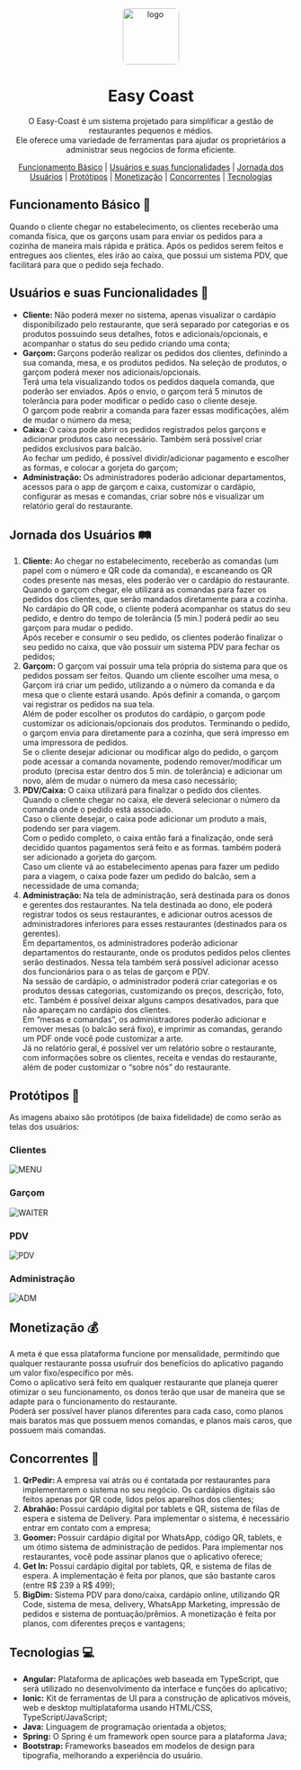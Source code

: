 <div align='center'>
  
  <img style="width:100px; border-radius: 0.5rem;" src="https://github.com/glaucotodesco/FATEC-Itu-AMS-ADS-ProjetoIntegrador-2024/assets/151096774/b5c45a19-d838-4c79-80f6-5675208cd47c" alt="logo">
</div>
<h1 align='center'>Easy Coast</h1>

<div align="center">

  O Easy-Coast é um sistema projetado para simplificar a gestão de restaurantes pequenos e médios. <br> 
  Ele oferece uma variedade de ferramentas para ajudar os proprietários a administrar seus negócios de forma eficiente.
  
</div>

<div align='center'>
  <a href='#funcionamento-básico-'>Funcionamento Básico</a> |
  <a href='#usuários-e-suas-funcionalidades-'>Usuários e suas funcionalidades</a> |
  <a href='#jornada-dos-usuários-'>Jornada dos Usuários</a> |
  <a href='#protótipos-'>Protótipos</a> |
  <a href='#monetização-'>Monetização</a> |
  <a href='#concorrentes-'>Concorrentes</a> |
  <a href='#tecnologias-'>Tecnologias</a>
</div>

## Funcionamento Básico 🔄
Quando o cliente chegar no estabelecimento, os clientes receberão uma comanda física, que os garçons usam para enviar os pedidos para a cozinha de maneira mais rápida e prática. Após os pedidos serem feitos e entregues aos clientes, eles irão ao caixa, que possui um sistema PDV, que facilitará para que o pedido seja fechado.

## Usuários e suas Funcionalidades 👥
- <strong>Cliente: </strong>Não poderá mexer no sistema, apenas visualizar o cardápio disponibilizado pelo restaurante, que será separado por categorias e os produtos possuindo seus detalhes, fotos e adicionais/opcionais, e acompanhar o status do seu pedido criando uma conta;
- <strong>Garçom: </strong>Garçons poderão realizar os pedidos dos clientes, definindo a sua comanda, mesa, e os produtos pedidos. Na seleção de produtos, o garçom poderá mexer nos adicionais/opcionais.<br>
Terá uma tela visualizando todos os pedidos daquela comanda, que poderão ser enviados. Após o envio, o garçom terá 5 minutos de tolerância para poder modificar o pedido caso o cliente deseje.<br>
O garçom pode reabrir a comanda para fazer essas modificações, além de mudar o número da mesa;
- <strong>Caixa: </strong>O caixa pode abrir os pedidos registrados pelos garçons e adicionar produtos caso necessário. Também será possível criar pedidos exclusivos para balcão.<br>
Ao fechar um pedido, é possível dividir/adicionar pagamento e escolher as formas, e colocar a gorjeta do garçom;
- <strong>Administração: </strong>Os administradores poderão adicionar departamentos, acessos para o app de garçom e caixa, customizar o cardápio, configurar as mesas e comandas, criar sobre nós e visualizar um relatório geral do restaurante.

## Jornada dos Usuários 🛤
1. <strong>Cliente: </strong>Ao chegar no estabelecimento, receberão as comandas (um papel com o número e QR code da comanda), e escaneando os QR codes presente nas mesas, eles poderão ver o cardápio do restaurante.<br>
Quando o garçom chegar, ele utilizará as comandas para fazer os pedidos dos clientes, que serão mandados diretamente para a cozinha.<br>
No cardápio do QR code, o cliente poderá acompanhar os status do seu pedido, e dentro do tempo de tolerância (5 min.) poderá pedir ao seu garçom para mudar o pedido.<br>
Após receber e consumir o seu pedido, os clientes poderão finalizar o seu pedido no caixa, que vão possuir um sistema PDV para fechar os pedidos;
2. <strong>Garçom: </strong>O garçom vai possuir uma tela própria do sistema para que os pedidos possam ser feitos. Quando um cliente escolher uma mesa, o Garçom irá criar um pedido, utilizando a o número da comanda e da mesa que o cliente estará usando. Após definir a comanda, o garçom vai registrar os pedidos na sua tela.<br>
Além de poder escolher os produtos do cardápio, o garçom pode customizar os adicionais/opcionais dos produtos. Terminando o pedido, o garçom envia para diretamente para a cozinha, que será impresso em uma impressora de pedidos.<br>
Se o cliente desejar adicionar ou modificar algo do pedido, o garçom pode acessar a comanda novamente, podendo remover/modificar um produto (precisa estar dentro dos 5 min. de tolerância) e adicionar um novo, além de mudar o número da mesa caso necessário;
3. <strong>PDV/Caixa: </strong>O caixa utilizará para finalizar o pedido dos clientes. Quando o cliente chegar no caixa, ele deverá selecionar o número da comanda onde o pedido está associado.<br>
Caso o cliente desejar, o caixa pode adicionar um produto a mais, podendo ser para viagem.<br>
Com o pedido completo, o caixa então fará a finalização, onde será decidido quantos pagamentos será feito e as formas. também poderá ser adicionado a gorjeta do garçom.<br>
Caso um cliente vá ao estabelecimento apenas para fazer um pedido para a viagem, o caixa pode fazer um pedido do balcão, sem a necessidade de uma comanda;
4. <strong>Administração: </strong>Na tela de administração, será destinada para os donos e gerentes dos restaurantes. Na tela destinada ao dono, ele poderá registrar todos os seus restaurantes, e adicionar outros acessos de administradores inferiores para esses restaurantes (destinados para os gerentes).<br>
Em departamentos, os administradores poderão adicionar departamentos do restaurante, onde os produtos pedidos pelos clientes serão destinados. Nessa tela também será possível adicionar acesso dos funcionários para o as telas de garçom e PDV.<br>
Na sessão de cardápio, o administrador poderá criar categorias e os produtos dessas categorias, customizando os preços, descrição, foto, etc. Também é possível deixar alguns campos desativados, para que não apareçam no cardápio dos clientes.<br>
Em “mesas e comandas”, os administradores poderão adicionar e remover mesas (o balcão será fixo), e imprimir as comandas, gerando um PDF onde você pode customizar a arte.<br>
Já no relatório geral, é possível ver um relatório sobre o restaurante, com informações sobre os clientes, receita e vendas do restaurante, além de poder customizar o “sobre nós” do restaurante.<br>

## Protótipos 🎨
As imagens abaixo são protótipos (de baixa fidelidade) de como serão as telas dos usuários:

### Clientes

![MENU](https://github.com/glaucotodesco/FATEC-Itu-AMS-ADS-ProjetoIntegrador-2024/assets/151096774/7b986a03-90c0-480f-b601-7ac9a8548969)


### Garçom

![WAITER](https://github.com/glaucotodesco/FATEC-Itu-AMS-ADS-ProjetoIntegrador-2024/assets/151096774/48411e72-9a4b-4f91-a5ec-e642e0944b1e)


### PDV

![PDV](https://github.com/glaucotodesco/FATEC-Itu-AMS-ADS-ProjetoIntegrador-2024/assets/151096774/0e768940-1349-405c-baf1-0a83c1663cc9)

### Administração

![ADM](https://github.com/glaucotodesco/FATEC-Itu-AMS-ADS-ProjetoIntegrador-2024/assets/151096774/b87b4342-d206-4fef-9f48-f04866b1f845)


## Monetização 💰
A meta é que essa plataforma funcione por mensalidade, permitindo que qualquer restaurante possa usufruir dos benefícios do aplicativo pagando um valor fixo/específico por mês.<br>
Como o aplicativo será feito em qualquer restaurante que planeja querer otimizar o seu funcionamento, os donos terão que usar de maneira que se adapte para o funcionamento do restaurante.<br>
Poderá ser possível haver planos diferentes para cada caso, como planos mais baratos mas que possuem menos comandas, e planos mais caros, que possuem mais comandas.

## Concorrentes 🏁
1. <strong>QrPedir: </strong>A empresa vai atrás ou é contatada por restaurantes para implementarem o sistema no seu negócio. Os cardápios digitais são feitos apenas por QR code, lidos pelos aparelhos dos clientes;
2. <strong>Abrahão: </strong>Possui cardápio digital por tablets e QR, sistema de filas de espera e sistema de Delivery. Para implementar o sistema, é necessário entrar em contato com a empresa;
3. <strong>Goomer: </strong>Possuir cardápio digital por WhatsApp, código QR, tablets, e um ótimo sistema de administração de pedidos. Para implementar nos restaurantes, você pode assinar planos que o aplicativo oferece;
4. <strong>Get In: </strong>Possui cardápio digital por tablets, QR, e sistema de filas de espera. A implementação é feita por planos, que são bastante caros (entre R$ 239 à R$ 499);
5. <strong>BigDim: </strong>Sistema PDV para dono/caixa, cardápio online, utilizando QR Code, sistema de mesa, delivery, WhatsApp Marketing, impressão de pedidos e sistema de pontuação/prêmios. A monetização é feita por planos, com diferentes preços e vantagens;

## Tecnologias 💻
- **Angular:** Plataforma de aplicações web baseada em TypeScript, que será utilizado no desenvolvimento da interface e funções do aplicativo;
- **Ionic:** Kit de ferramentas de UI para a construção de aplicativos móveis, web e desktop multiplataforma usando HTML/CSS, TypeScript/JavaScript;
- **Java:** Linguagem de programação orientada a objetos;
- **Spring:** O Spring é um framework open source para a plataforma Java;
- **Bootstrap:** Frameworks baseados em modelos de design para tipografia, melhorando a experiência do usuário.

